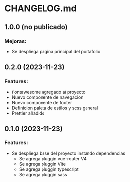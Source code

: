 # CHANGELOG.md

## 1.0.0 (no publicado)

### Mejoras:
- Se despliega pagina principal del portafolio

## 0.2.0 (2023-11-23)

### Features:
- Fontawesome agregado al proyecto
- Nuevo componente de navegacion
- Nuevo componente de footer
- Definicion paleta de estilos y scss general
- Prettier añadido

## 0.1.0 (2023-11-23)

### Features:

- Se despliega base del proyecto instando dependencias
    - Se agrega pluggin vue-router V4
    - Se agrega pluggin Vite
    - Se agrega pluggin typescript
    - Se agrega pluggin sass